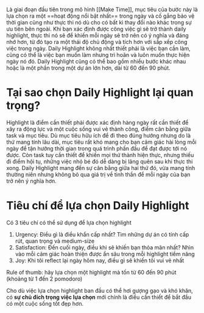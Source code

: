 Là giai đoạn đầu tiên trong mô hình [[Make Time]], mục tiêu của bước này là lựa chọn ra một ==hoạt động nổi bật nhất== trong ngày và cố gắng bảo vệ thời gian cũng như thực thi nó dù cho có bất kì thay đổi nào khác trong sự ưu tiên bên ngoài.
Khi bạn xác định được công việc gì sẽ trở thành daily highlight, thực thi nó sẽ để khiến mỗi ngày sẽ trở nên có ý nghĩa và đáng nhớ hơn, từ đó tạo ra một thái độ chủ động và tích hơn với sắp xếp công việc trong ngày. Daily Highlight không nhất thiết phải là việc bạn cần làm, cũng có thể là việc bạn muốn làm nhưng trì hoãn và luôn muốn thực hiện ngày nó đó. Daily Highlight cũng có thể bao gồm nhiều bước khác nhau hoặc là một phần trong một dự án lớn hơn, dài từ 60 đến 90 phút.
<!--SR:!2024-11-01,4,270-->

# Tại sao chọn Daily Highlight lại quan trọng?
Highlight là điểm cần thiết phải được xác định hàng ngày rất cần thiết để xây ra động lực và một cuộc sống vui vẻ thành công, điểm cân bằng giữa task và mục tiêu. Dù mục tiêu hữu ích để đi theo đúng hướng nhưng do là thứ mang tính lâu dài, mục tiêu rất khó mang cho bạn cảm giác hài lòng mỗi ngày để tận hưởng thời gian trong quá trình phấn đấu để đạt được tới nó được. Còn task tuy cần thiết để khiến mọi thứ thành hiện thực, nhưng thiếu đi điểm hội tụ, những việc nhỏ bé đó dễ dàng bị lãng quên sau khi thực thi xong. Daily Highlight mang đến sự cân bằng giữa hai thứ đó, vừa mang tính thường niên nhưng không bỏ qua giá trị về tinh thần để mỗi ngày của bạn trở nên ý nghĩa hơn.

# Tiêu chí để lựa chọn Daily Highlight
Có 3 tiêu chí có thể sử dụng để lựa chọn highlight
1. Urgency: Điều gì là điều khẩn cấp nhất? Tìm những dự án có tính cấp rút, quan trọng và medium-size
2. Satisfaction: Đến cuối ngày, điều khi sẽ khiến bạn thỏa mãn nhất? Nhìn vào mỗi cảm giác hoàn thiện được ẩn sâu trong mỗi highlight tiềm năng
3. Joy: Khi tôi reflect lại ngày hôm nay, điều gì sẽ khiến tôi vui vẻ nhất

Rule of thumb: hãy lựa chọn một highlight mà tốn từ 60 đến 90 phút (khoảng từ 1 đến 2 pomodoro)

Cho dù việc lựa chọn highlight ban đầu có thể hơi gượng gạo và khó khăn, có **sự chủ đích trọng việc lựa chọn** mới chính là điều cần thiết để bắt đầu có một cuộc sống tốt đẹp hơn.

